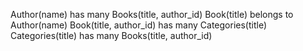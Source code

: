 Author(name) has many Books(title, author_id)
Book(title) belongs to Author(name)
Book(title, author_id) has many Categories(title)
Categories(title) has many Books(title, author_id)
